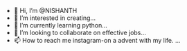 - 👋 Hi, I’m @NISHANTH
- 👀 I’m interested in creating...
- 🌱 I’m currently learning python...
- 💞️ I’m looking to collaborate on effective jobs...
- 📫 How to reach me instagram-on a advent with my life. ...

<!---
NISHANTH11D/NISHANTH11D is a ✨ special ✨ repository because its `README.md` (this file) appears on your GitHub profile.
You can click the Preview link to take a look at your changes.
--->

